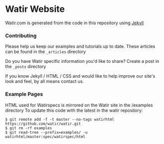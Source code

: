 # Watir Website

Watir.com is generated from the code in this repository using [Jekyll](https://github.com/jekyll/jekyll)

### Contributing
Please help us keep our examples and tutorials up to date. 
These articles can be found in the `_articles` directory

Do you have Watir specific information you'd like to share?
Create a post in the `_posts` directory

If you know Jekyll / HTML / CSS and would like to help improve our
site's look and feel, by all means contact us.

### Example Pages
HTML used for Watirspecs is mirrored on the Watir site in the /examples directory
To update this code with the latest in the watir repository:
```git
$ git remote add -f -t master --no-tags watirhtml https://github.com/watir/watir.git
$ git rm -rf examples
$ git read-tree --prefix=examples/ -u watirhtml/master:spec/watirspec/html
```
